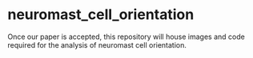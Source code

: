 # neuromast_cell_orientation
Once our paper is accepted, this repository will house images and code required for the analysis of neuromast cell orientation.
